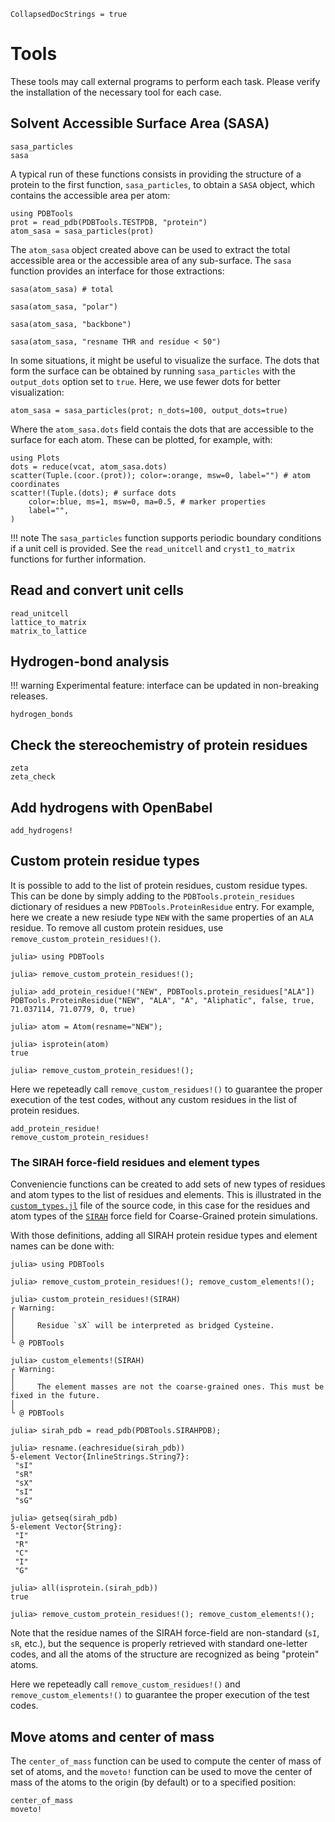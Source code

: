 ```@meta
CollapsedDocStrings = true
```

# Tools

These tools may call external programs to perform each task. Please verify the installation of 
the necessary tool for each case. 

## Solvent Accessible Surface Area (SASA)

```@docs
sasa_particles
sasa
```

A typical run of these functions consists in providing the structure of a protein to the first function, `sasa_particles`, to obtain a `SASA` object, which contains the accessible area per atom:

```@example sasa
using PDBTools
prot = read_pdb(PDBTools.TESTPDB, "protein")
atom_sasa = sasa_particles(prot)
```

The `atom_sasa` object created above can be used to extract the total accessible area or the accessible area of any sub-surface. The `sasa` function provides an interface for those extractions:

```@example sasa
sasa(atom_sasa) # total
```
```@example sasa
sasa(atom_sasa, "polar") 
```

```@example sasa
sasa(atom_sasa, "backbone")
```

```@example sasa
sasa(atom_sasa, "resname THR and residue < 50") 
```

In some situations, it might be useful to visualize the surface. The dots that form the surface can be obtained by running `sasa_particles` with the `output_dots` option set to `true`. Here, we use fewer dots for better visualization:

```@example sasa
atom_sasa = sasa_particles(prot; n_dots=100, output_dots=true) 
```

Where the `atom_sasa.dots` field contais the dots that are accessible to the surface for each atom. These can be plotted, for example, with:
```@example sasa
using Plots
dots = reduce(vcat, atom_sasa.dots)
scatter(Tuple.(coor.(prot)); color=:orange, msw=0, label="") # atom coordinates
scatter!(Tuple.(dots); # surface dots
    color=:blue, ms=1, msw=0, ma=0.5, # marker properties
    label="",
)
```

!!! note
    The `sasa_particles` function supports periodic boundary conditions if a unit cell is provided. 
    See the `read_unitcell` and `cryst1_to_matrix` functions for further information.

## Read and convert unit cells

```@docs
read_unitcell
lattice_to_matrix
matrix_to_lattice
```

## Hydrogen-bond analysis

!!! warning
    Experimental feature: interface can be updated in non-breaking releases.

```@docs
hydrogen_bonds  
```

## Check the stereochemistry of protein residues

```@docs
zeta
zeta_check
```

## Add hydrogens with OpenBabel

```@docs
add_hydrogens!
```

## Custom protein residue types

It is possible to add to the list of protein residues, custom residue types. 
This can be done by simply adding to the `PDBTools.protein_residues` dictionary
of residues a new `PDBTools.ProteinResidue` entry. For example, here we create
a new resiude type `NEW` with the same properties of an `ALA` residue. To 
remove all custom protein residues, use `remove_custom_protein_residues!()`.

```jldoctest
julia> using PDBTools

julia> remove_custom_protein_residues!();

julia> add_protein_residue!("NEW", PDBTools.protein_residues["ALA"])
PDBTools.ProteinResidue("NEW", "ALA", "A", "Aliphatic", false, true, 71.037114, 71.0779, 0, true)

julia> atom = Atom(resname="NEW");

julia> isprotein(atom)
true

julia> remove_custom_protein_residues!();
```

Here we repeteadly call `remove_custom_residues!()` to guarantee the proper execution of the
test codes, without any custom residues in the list of protein residues.

```@docs
add_protein_residue!
remove_custom_protein_residues!
```

### The SIRAH force-field residues and element types

Conveniencie functions can be created to add sets of new types of residues and atom types
to the list of residues and elements. This is illustrated in the 
[`custom_types.jl`](https://github.com/m3g/PDBTools.jl/blob/main/src/custom_types.jl) file of the source code, in this case for the residues and atom
types of the [`SIRAH`](http://www.sirahff.com/) force field for Coarse-Grained protein simulations.

With those definitions, adding all SIRAH protein residue types and element names can be done with:
```jldoctest
julia> using PDBTools 

julia> remove_custom_protein_residues!(); remove_custom_elements!();

julia> custom_protein_residues!(SIRAH)
┌ Warning: 
│ 
│     Residue `sX` will be interpreted as bridged Cysteine.
│ 
└ @ PDBTools

julia> custom_elements!(SIRAH)
┌ Warning:
│
│     The element masses are not the coarse-grained ones. This must be fixed in the future.
│
└ @ PDBTools

julia> sirah_pdb = read_pdb(PDBTools.SIRAHPDB);

julia> resname.(eachresidue(sirah_pdb))
5-element Vector{InlineStrings.String7}:
 "sI"
 "sR"
 "sX"
 "sI"
 "sG"

julia> getseq(sirah_pdb)
5-element Vector{String}:
 "I"
 "R"
 "C"
 "I"
 "G"

julia> all(isprotein.(sirah_pdb))
true

julia> remove_custom_protein_residues!(); remove_custom_elements!();
```

Note that the residue names of the SIRAH force-field are non-standard (`sI`, `sR`, etc.), but the sequence
is properly retrieved with standard one-letter codes, and all the atoms of the structure are recognized 
as being "protein" atoms.

Here we repeteadly call `remove_custom_residues!()` and `remove_custom_elements!()` to guarantee the proper execution of the
test codes.

## Move atoms and center of mass

The `center_of_mass` function can be used to compute the center of mass of set of atoms, and the 
`moveto!` function can be used to move the center of mass of the atoms to the origin (by default) 
or to a specified position:

```@docs
center_of_mass
moveto!
```
